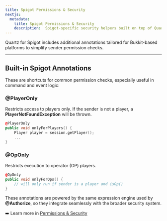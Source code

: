 ```yaml
---
title: Spigot Permissions & Security
nextjs:
  metadata:
    title: Spigot Permissions & Security
    description:  Spigot-specific security helpers built on top of Quartz permission system.
---
```


Quartz for Spigot includes additional annotations tailored for Bukkit-based platforms to simplify sender permission checks.

---

## Built-in Spigot Annotations

These are shortcuts for common permission checks, especially useful in command and event logic:

### @PlayerOnly

Restricts access to players only. If the sender is not a player, a **PlayerNotFoundException** will be thrown.

```cpp
@PlayerOnly
public void onlyForPlayers() {
    Player player = session.getPlayer();
    ...
}
```

### @OpOnly

Restricts execution to operator (OP) players.

```cpp
@OpOnly
public void onlyForOps() {
    // will only run if sender is a player and isOp()
}
```

These annotations are powered by the same expression engine used by **@Authorize**, so they integrate seamlessly with the broader security system.

➡️ Learn more in [Permissions & Security](/docs/core/security)